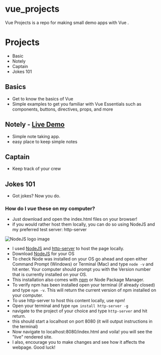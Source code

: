 # vue_projects
Vue Projects is a repo for making small demo apps with Vue .

# Projects
 - Basic
 - Notely
 - Captain
 - Jokes 101

## Basics
 - Get to know the basics of Vue
 - Simple examples to get you familiar with Vue Essentials such as components, buttons, directives, props, and more 

## Notely - [Live Demo](https://rforcier2.github.io/notely/)
 - Simple note taking app.
 - easy place to keep simple notes

## Captain
 - Keep track of your crew

## Jokes 101
 - Got jokes? Now you do.

### How do I *vue* these on my computer? 
- Just download and open the index.html files on your browser!
- if you would rather host them locally, you can do so using NodeJS and my preferred test server: http-server

![NodeJS logo image][nodeImg]
 - I used [NodeJS][1] and [http-server][2] to host the page locally.
 - Download [NodeJS][1] for your OS
 - To check Node was installed on your OS go ahead and open either Command Prompt (Windows) or Terminal (Mac) and type `node -v` and hit enter. Your computer should prompt you with the Version number that is currently installed on your OS.
 - This installation also comes with [npm][3] or Node Package Manager.
 - To verify npm has been installed open your terminal (if already closed) and type `npm -v`. This will return the current version of npm installed on your computer.
- To use http-server to host this content locally, use npm!
- Open your terminal and type `npm install http-server -g`
- navigate to the project of your choice and type `http-server` and hit return.
- this should start a localhost on port 8080 (it will output instructions in the terminal)
- Now navigate to localhost:8080/index.html and voila! you will see the "live" rendered site.
- I also, encourage you to make changes and see how it affects the webpage. Good luck!

[1]: https://nodejs.org/en/
[2]: https://www.npmjs.com/package/http-server
[3]: https://www.npmjs.com/
[nodeImg]: https://upload.wikimedia.org/wikipedia/commons/d/d9/Node.js_logo.svg "NodeJS Logo"

